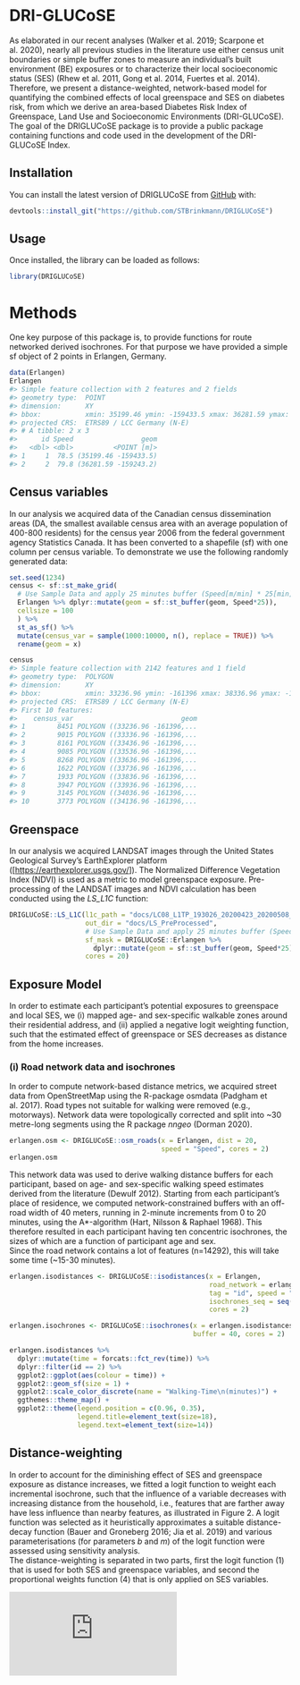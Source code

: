
<!-- README.md is generated from README.Rmd. Please edit that file -->

# DRI-GLUCoSE

<!-- badges: start -->

<!-- badges: end -->

As elaborated in our recent analyses (Walker et al. 2019; Scarpone et
al. 2020), nearly all previous studies in the literature use either
census unit boundaries or simple buffer zones to measure an individual’s
built environment (BE) exposures or to characterize their local
socioeconomic status (SES) (Rhew et al. 2011, Gong et al. 2014, Fuertes
et al. 2014). Therefore, we present a distance-weighted, network-based
model for quantifying the combined effects of local greenspace and SES
on diabetes risk, from which we derive an area-based Diabetes Risk Index
of Greenspace, Land Use and Socioeconomic Environments (DRI-GLUCoSE).  
The goal of the DRIGLUCoSE package is to provide a public package
containing functions and code used in the development of the DRI-GLUCoSE
Index.

## Installation

You can install the latest version of DRIGLUCoSE from
[GitHub](https://CRAN.R-project.org) with:

``` r
devtools::install_git("https://github.com/STBrinkmann/DRIGLUCoSE")
```

## Usage

Once installed, the library can be loaded as follows:

``` r
library(DRIGLUCoSE)
```

# Methods

One key purpose of this package is, to provide functions for route
networked derived isochrones. For that purpose we have provided a simple
sf object of 2 points in Erlangen, Germany.

``` r
data(Erlangen)
Erlangen
#> Simple feature collection with 2 features and 2 fields
#> geometry type:  POINT
#> dimension:      XY
#> bbox:           xmin: 35199.46 ymin: -159433.5 xmax: 36281.59 ymax: -159243.2
#> projected CRS:  ETRS89 / LCC Germany (N-E)
#> # A tibble: 2 x 3
#>      id Speed                 geom
#>   <dbl> <dbl>          <POINT [m]>
#> 1     1  78.5 (35199.46 -159433.5)
#> 2     2  79.8 (36281.59 -159243.2)
```

## Census variables

In our analysis we acquired data of the Canadian census dissemination
areas (DA, the smallest available census area with an average population
of 400-800 residents) for the census year 2006 from the federal
government agency Statistics Canada. It has been converted to a
shapefile (sf) with one column per census variable. To demonstrate we
use the following randomly generated data:

``` r
set.seed(1234)
census <- sf::st_make_grid(
  # Use Sample Data and apply 25 minutes buffer (Speed[m/min] * 25[min]) 
  Erlangen %>% dplyr::mutate(geom = sf::st_buffer(geom, Speed*25)),
  cellsize = 100
  ) %>% 
  st_as_sf() %>% 
  mutate(census_var = sample(1000:10000, n(), replace = TRUE)) %>% 
  rename(geom = x)

census
#> Simple feature collection with 2142 features and 1 field
#> geometry type:  POLYGON
#> dimension:      XY
#> bbox:           xmin: 33236.96 ymin: -161396 xmax: 38336.96 ymax: -157196
#> projected CRS:  ETRS89 / LCC Germany (N-E)
#> First 10 features:
#>    census_var                           geom
#> 1        8451 POLYGON ((33236.96 -161396,...
#> 2        9015 POLYGON ((33336.96 -161396,...
#> 3        8161 POLYGON ((33436.96 -161396,...
#> 4        9085 POLYGON ((33536.96 -161396,...
#> 5        8268 POLYGON ((33636.96 -161396,...
#> 6        1622 POLYGON ((33736.96 -161396,...
#> 7        1933 POLYGON ((33836.96 -161396,...
#> 8        3947 POLYGON ((33936.96 -161396,...
#> 9        3145 POLYGON ((34036.96 -161396,...
#> 10       3773 POLYGON ((34136.96 -161396,...
```

## Greenspace

In our analysis we acquired LANDSAT images through the United States
Geological Survey’s EarthExplorer platform
(\[<https://earthexplorer.usgs.gov/>\]). The Normalized Difference
Vegetation Index (NDVI) is used as a metric to model greenspace
exposure. Pre-processing of the LANDSAT images and NDVI calculation has
been conducted using the *LS\_L1C* function:

``` r
DRIGLUCoSE::LS_L1C(l1c_path = "docs/LC08_L1TP_193026_20200423_20200508_01_T1_small/", 
                   out_dir = "docs/LS_PreProcessed",
                   # Use Sample Data and apply 25 minutes buffer (Speed[m/min] * 25[min]) 
                   sf_mask = DRIGLUCoSE::Erlangen %>% 
                     dplyr::mutate(geom = sf::st_buffer(geom, Speed*25)),
                   cores = 20)
```

## Exposure Model

In order to estimate each participant’s potential exposures to
greenspace and local SES, we (i) mapped age- and sex-specific walkable
zones around their residential address, and (ii) applied a negative
logit weighting function, such that the estimated effect of greenspace
or SES decreases as distance from the home increases.

### (i) Road network data and isochrones

In order to compute network-based distance metrics, we acquired street
data from OpenStreetMap using the R-package osmdata (Padgham et
al. 2017). Road types not suitable for walking were removed (e.g.,
motorways). Network data were topologically corrected and split into
\~30 metre-long segments using the R package *nngeo* (Dorman 2020).

``` r
erlangen.osm <- DRIGLUCoSE::osm_roads(x = Erlangen, dist = 20, 
                                      speed = "Speed", cores = 2)
erlangen.osm
```

This network data was used to derive walking distance buffers for each
participant, based on age- and sex-specific walking speed estimates
derived from the literature (Dewulf 2012). Starting from each
participant’s place of residence, we computed network-constrained
buffers with an off-road width of 40 meters, running in 2-minute
increments from 0 to 20 minutes, using the A\*-algorithm (Hart, Nilsson
& Raphael 1968). This therefore resulted in each participant having ten
concentric isochrones, the sizes of which are a function of participant
age and sex.  
Since the road network contains a lot of features (n=14292), this will
take some time (\~15-30 minutes).

``` r
erlangen.isodistances <- DRIGLUCoSE::isodistances(x = Erlangen, 
                                                  road_network = erlangen.osm, 
                                                  tag = "id", speed = "Speed",
                                                  isochrones_seq = seq(2, 20, 2),
                                                  cores = 2)

erlangen.isochrones <- DRIGLUCoSE::isochrones(x = erlangen.isodistances, 
                                              buffer = 40, cores = 2)
```

``` r
erlangen.isodistances %>%
  dplyr::mutate(time = forcats::fct_rev(time)) %>% 
  dplyr::filter(id == 2) %>% 
  ggplot2::ggplot(aes(colour = time)) + 
  ggplot2::geom_sf(size = 1) + 
  ggplot2::scale_color_discrete(name = "Walking-Time\n(minutes)") +
  ggthemes::theme_map() + 
  ggplot2::theme(legend.position = c(0.96, 0.35),
                 legend.title=element_text(size=18), 
                 legend.text=element_text(size=14))
```

## Distance-weighting

In order to account for the diminishing effect of SES and greenspace
exposure as distance increases, we fitted a logit function to weight
each incremental isochrone, such that the influence of a variable
decreases with increasing distance from the household, i.e., features
that are farther away have less influence than nearby features, as
illustrated in Figure 2. A logit function was selected as it
heuristically approximates a suitable distance-decay function (Bauer and
Groneberg 2016; Jia et al. 2019) and various parameterisations (for
parameters *b* and *m*) of the logit function were assessed using
sensitivity analysis.  
The distance-weighting is separated in two parts, first the logit
function (1) that is used for both SES and greenspace variables, and
second the proportional weights function (4) that is only applied on SES
variables.

  
![&#10;\\begin{align}&#10; G\_t =&#10; \\begin{cases}&#10;
\\cfrac{\\int\_0^{r\_t} g(r)dr}{\\int\_0^{t\_max} g(r)dr}, t=1\\\\&#10;
\\cfrac{\\int\_{t-1}^{r\_t} g(r)dr}{\\int\_0^{t\_max} g(r)dr}, t\>1&#10;
\\end{cases}&#10;\\end{align}&#10;](https://latex.codecogs.com/png.latex?%0A%5Cbegin%7Balign%7D%0A%20%20G_t%20%3D%0A%20%20%20%20%5Cbegin%7Bcases%7D%0A%20%20%20%20%20%20%5Ccfrac%7B%5Cint_0%5E%7Br_t%7D%20g%28r%29dr%7D%7B%5Cint_0%5E%7Bt_max%7D%20g%28r%29dr%7D%2C%20t%3D1%5C%5C%0A%20%20%20%20%20%20%5Ccfrac%7B%5Cint_%7Bt-1%7D%5E%7Br_t%7D%20g%28r%29dr%7D%7B%5Cint_0%5E%7Bt_max%7D%20g%28r%29dr%7D%2C%20t%3E1%0A%20%20%20%20%5Cend%7Bcases%7D%0A%5Cend%7Balign%7D%0A
"
\\begin{align}
  G_t =
    \\begin{cases}
      \\cfrac{\\int_0^{r_t} g(r)dr}{\\int_0^{t_max} g(r)dr}, t=1\\\\
      \\cfrac{\\int_{t-1}^{r_t} g(r)dr}{\\int_0^{t_max} g(r)dr}, t\>1
    \\end{cases}
\\end{align}
")
